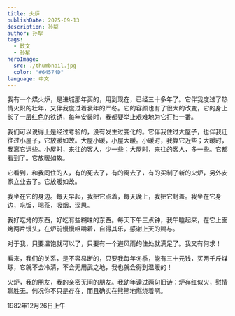 ```yaml
---
title: 火炉
publishDate: 2025-09-13
description: 孙犁
author: 孙犁
tags:
  - 散文
  - 孙犁
heroImage:
  src: ./thumbnail.jpg
  color: "#64574D"
language: 中文
---
```

我有一个煤火炉，是进城那年买的，用到现在，已经三十多年了。它伴我度过了热情火炽的壮年，又伴我度过着衰年的严冬。它的容颜也有了很大的改变，它的身上长了一层红色的铁锈，每年安装时，我都要举止艰难地为它打扫一番。

我们可以说得上是经过考验的，没有发生过变化的。它伴我住过大屋子，也伴我迁往过小屋子，它放暖如故。大屋小暖，小屋大暖。小暖时，我靠它近些；大暖时，我离它远些。小屋时，来往的客人，少一些；大屋时，来往的客人，多一些。它都看到了。它放暖如故。

它看到，和我同住的人，有的死去了，有的离去了，有的买制了新的火炉，另外安家立业去了。它放暖如故。

我坐在它的身边。每天早起，我把它点着，每天晚上，我把它封盖。我坐在它身边，吃饭，喝茶，吸烟，深思。

我好吃烤的东西，好吃有些糊味的东西。每天下午三点钟，我午睡起来，在它上面烤两片馒头，在炉前慢慢咀嚼着，自得其乐，感谢上天的赐与。

对于我，只要温饱就可以了，只要有一个避风雨的住处就满足了。我又有何求！

看来，我们的关系，是不容易断的，只要我每年冬季，能有三十元钱，买两千斤煤球，它就不会冷清，不会无用武之地，我也就会得到温暖的！

火炉，我的朋友，我的亲密无间的朋友。我幼年读过两句旧诗：炉存红似火，慰情聊胜无。何况你不只是存在，而且确实在熊熊地燃烧着啊。

1982年12月26日上午
